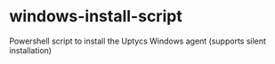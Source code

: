 # windows-install-script
Powershell script to install the Uptycs Windows agent (supports silent installation)
